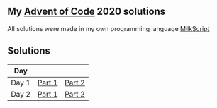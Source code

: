 My [Advent of Code](https://adventofcode.com/) 2020 solutions
-
All solutions were made in my own programming language [MilkScript](https://github.com/badosz0/milkscript)

**Solutions**
-
| Day   |                               |                               |
|---    |---                            |---                            |
| Day 1 | [Part 1](day-01/part-01.milk) | [Part 2](day-01/part-02.milk) |
| Day 2 | [Part 1](day-02/part-01.milk) | [Part 2](day-02/part-02.milk) |
